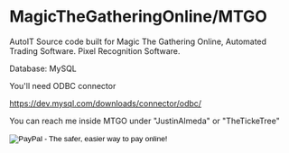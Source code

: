 # MagicTheGatheringOnline/MTGO
AutoIT Source code built for Magic The Gathering Online, Automated Trading Software. Pixel Recognition Software.

Database: MySQL

You'll need ODBC connector

https://dev.mysql.com/downloads/connector/odbc/


You can reach me inside MTGO under "JustinAlmeda" or "TheTickeTree"


<form action="https://www.paypal.com/cgi-bin/webscr" method="post" target="_top">
<input type="hidden" name="cmd" value="_s-xclick">
<input type="hidden" name="hosted_button_id" value="Z96CS4ZHQRJFG">
<input type="image" src="https://www.paypalobjects.com/en_US/i/btn/btn_donate_SM.gif" border="0" name="submit" alt="PayPal - The safer, easier way to pay online!">
<img alt="" border="0" src="https://www.paypalobjects.com/en_US/i/scr/pixel.gif" width="1" height="1">
</form>





